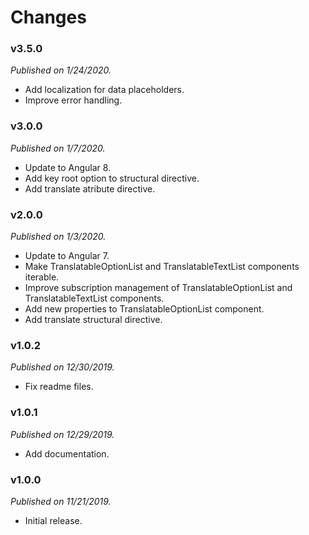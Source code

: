 # Changes

### v3.5.0
_Published on 1/24/2020._

* Add localization for data placeholders.
* Improve error handling.

### v3.0.0
_Published on 1/7/2020._

* Update to Angular 8.
* Add key root option to structural directive.
* Add translate atribute directive.

### v2.0.0
_Published on 1/3/2020._

* Update to Angular 7.
* Make TranslatableOptionList and TranslatableTextList components iterable.
* Improve subscription management of TranslatableOptionList and TranslatableTextList components.
* Add new properties to TranslatableOptionList component.
* Add translate structural directive.

### v1.0.2
_Published on 12/30/2019._

* Fix readme files.

### v1.0.1
_Published on 12/29/2019._

* Add documentation.

### v1.0.0
_Published on 11/21/2019._

* Initial release.

